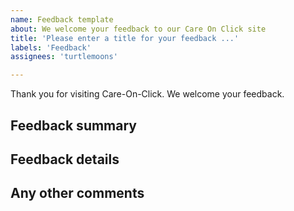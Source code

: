 ```yaml
---
name: Feedback template
about: We welcome your feedback to our Care On Click site
title: 'Please enter a title for your feedback ...'
labels: 'Feedback'
assignees: 'turtlemoons'

---
```

Thank you for visiting Care-On-Click. We welcome your feedback.

## Feedback summary
<!-- Please provide a short summary of your feedback. -->



## Feedback details
<!-- Please provide details of your feedback. -->



## Any other comments
<!-- Please include any other comments, concerns or feedback. -->

